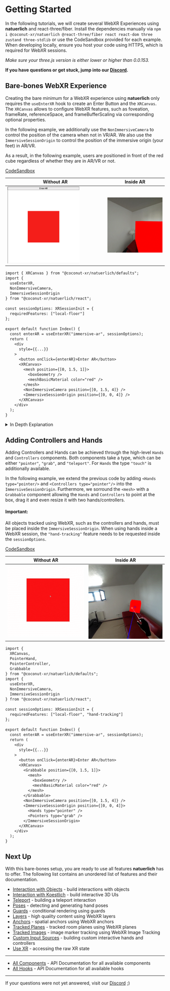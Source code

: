 # Getting Started

In the following tutorials, we will create several WebXR Experiences using **natuerlich** and react-three/fiber. Install the dependencies manually via `npm i @coconut-xr/natuerlich @react-three/fiber react react-dom three zustand three-stdlib` or use the CodeSandbox provided for each example. When developing locally, ensure you host your code using HTTPS, which is required for WebXR sessions.

_Make sure your three.js version is either lower or higher than 0.0.153._

**If you have questions or get stuck, jump into our [Discord](https://discord.gg/NCYM8ujndE).**

## Bare-bones WebXR Experience

Creating the bare minimum for a WebXR experience using **natuerlich** only requires the `useEnterXR` hook to create an Enter Button and the `XRCanvas`. The `XRCanvas` allows to configure WebXR features, such as foveation, frameRate, referenceSpace, and frameBufferScaling via corresponding optional properties.

In the following example, we additionally use the `NonImmersiveCamera` to control the position of the camera when not in VR/AR. We also use the `ImmersiveSessionOrigin` to control the position of the immersive origin (your feet) in AR/VR.

As a result, in the following example, users are positioned in front of the red cube regardless of whether they are in AR/VR or not.

[CodeSandbox](https://codesandbox.io/s/natuerlich-barebones-xmdpvq)

| Without AR                                                             | Inside AR                                                    |
| ---------------------------------------------------------------------- | ------------------------------------------------------------ |
| <img src="./barebones-inline.png" alt="barebones-inline" width="75%"/> | <img src="./barebones.gif" alt="barebones-ar" width="100%"/> |

```tsx
import { XRCanvas } from "@coconut-xr/natuerlich/defaults";
import {
  useEnterXR,
  NonImmersiveCamera,
  ImmersiveSessionOrigin
} from "@coconut-xr/natuerlich/react";

const sessionOptions: XRSessionInit = {
  requiredFeatures: ["local-floor"]
};

export default function Index() {
  const enterAR = useEnterXR("immersive-ar", sessionOptions);
  return (
    <div
      style={{...}}
    >
      <button onClick={enterAR}>Enter AR</button>
      <XRCanvas>
        <mesh position={[0, 1.5, 1]}>
          <boxGeometry />
          <meshBasicMaterial color="red" />
        </mesh>
        <NonImmersiveCamera position={[0, 1.5, 4]} />
        <ImmersiveSessionOrigin position={[0, 0, 4]} />
      </XRCanvas>
    </div>
  );
}
```

<details>
  <summary>In Depth Explanation</summary>

Instead of directly using the XRCanvas, the underlying `<XR/>` component can be used to add WebXR support to a scene. The `XR` component allows to change the foveation, frameRate, referenceSpace, and frameBufferScaling.

In addition to adding the `XR`, the event system needs to be overwritten since **natuerlich** uses [xinteraction](https://github.com/coconut-xr/xinteraction). Therefore, the events inside the canvas need to be disabled via `elements={noEvents}`. To enable interaction using normal mouse and touch controls, we are adding the `XWebPointers` from [xinteraction](https://github.com/coconut-xr/xinteraction). The `XRCanvas` automatically applies these changes.

The following code shows how to manually apply, add the `XR` component and exchange the event system.

[CodeSandbox](https://codesandbox.io/s/natuerlich-barebones-manual-dg2q8r)

```tsx
import { Canvas } from "@react-three/fiber";
import { XWebPointers } from "@coconut-xr/xinteraction/react";
import { useEnterXR, XR } from "@coconut-xr/natuerlich/react";

const sessionOptions: XRSessionInit = {
  requiredFeatures: ["local-floor"]
};

export default function Index() {
  const enterAR = useEnterXR("immersive-ar", sessionOptions);
  return (
    <div
      style={{...}}
    >
      <button onClick={enterAR}>Enter AR</button>
      <Canvas>
        <XR />
        <XWebPointers />
      </Canvas>
    </div>
  );
}

```

</details>

## Adding Controllers and Hands

Adding Controllers and Hands can be achieved through the high-level `Hands` and `Controllers` components. Both components take a type, which can be either `"pointer"`, `"grab"`, and `"teleport"`. For `Hands` the type `"touch"` is additionally available.

In the following example, we extend the previous code by adding `<Hands type="pointer/>` and `<Controllers type="pointer"/>` into the `ImmersiveSessionOrigin`. Furthermore, we sorround the `<mesh>` with a `Grabbable` component allowing the `Hands` and `Controllers` to point at the box, drag it and even resize it with two hands/controllers.

#### Important:

All objects tracked using WebXR, such as the controllers and hands, must be placed inside the `ImmersiveSessionOrigin`.
When using hands inside a WebXR session, the `"hand-tracking"` feature needs to be requested inside the `sessionOptions`.

[CodeSandbox](https://codesandbox.io/s/natuerlich-hands-controllers-wthf4v?file=/src/app.tsx)

| Without AR                                                             | Inside AR                                                                |
| ---------------------------------------------------------------------- | ------------------------------------------------------------------------ |
| <img src="./grabbable.gif" alt="barebones-inline" width="600px"/> | <img src="./hand-and-controllers.gif" alt="barebones-ar" width="600px"/> |

```tsx
import {
  XRCanvas,
  PointerHand,
  PointerController,
  Grabbable
} from "@coconut-xr/natuerlich/defaults";
import {
  useEnterXR,
  NonImmersiveCamera,
  ImmersiveSessionOrigin
} from "@coconut-xr/natuerlich/react";

const sessionOptions: XRSessionInit = {
  requiredFeatures: ["local-floor", "hand-tracking"]
};

export default function Index() {
  const enterAR = useEnterXR("immersive-ar", sessionOptions);
  return (
    <div
      style={{...}}
    >
      <button onClick={enterAR}>Enter AR</button>
      <XRCanvas>
        <Grabbable position={[0, 1.5, 1]}>
          <mesh>
            <boxGeometry />
            <meshBasicMaterial color="red" />
          </mesh>
        </Grabbable>
        <NonImmersiveCamera position={[0, 1.5, 4]} />
        <ImmersiveSessionOrigin position={[0, 0, 4]}>
          <Hands type="pointer" />
          <Pointers type="grab" />
        </ImmersiveSessionOrigin>
      </XRCanvas>
    </div>
  );
}
```

## Next Up

With this bare-bones setup, you are ready to use all features **natuerlich** has to offer. The following list contains an unordered list of features and their documentation.

- [Interaction with Objects](./object-interaction.md) - build interactions with objects
- [Interaction with Koestlich](./koestlich-interaction.md) - build interactive 3D UIs
- [Teleport](./teleport.md) - building a teleport interaction
- [Poses](./poses.md) - detecting and generating hand poses
- [Guards](./guards.md) - conditional rendering using guards
- [Layers](./layers.md) - high quality content using WebXR layers
- [Anchors](./anchors.md) - spatial anchors using WebXR anchors
- [Tracked Planes](./planes.md) - tracked room planes using WebXR planes
- [Tracked Images](./images.md) - image marker tracking using WebXR Image Tracking
- [Custom Input Sources](./custom-input-sources.md) - building custom interactive hands and controllers
- [Use XR](./use-xr.md) - accessing the raw XR state

---

- [All Components](./all-components.md) - API Documentation for all available components
- [All Hooks](./all-hooks.md) - API Documentation for all available hooks

---

If your questions were not yet answered, visit our [Discord](https://discord.gg/NCYM8ujndE) ;)
